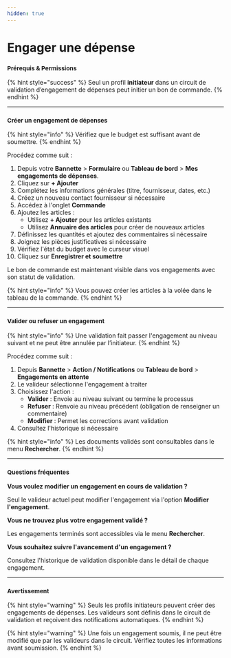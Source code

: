 ```yaml
---
hidden: true
---
```


# Engager une dépense

### <sup>**Prérequis & Permissions**</sup>

{% hint style="success" %}
Seul un profil **initiateur** dans un circuit de validation d’engagement de dépenses peut initier un bon de commande.
{% endhint %}

***

### <sup>**Créer un engagement de dépenses**</sup>

{% hint style="info" %}
Vérifiez que le budget est suffisant avant de soumettre.
{% endhint %}

Procédez comme suit :

1. Depuis votre **Bannette** > **Formulaire** ou **Tableau de bord** > **Mes engagements de dépenses**.
2. Cliquez sur **+ Ajouter**
3. Complétez les informations générales (titre, fournisseur, dates, etc.)
4. Créez un nouveau contact fournisseur si nécessaire
5. Accédez à l'onglet **Commande**
6. Ajoutez les articles :
   * Utilisez **+ Ajouter** pour les articles existants
   * Utilisez **Annuaire des articles** pour créer de nouveaux articles
7. Définissez les quantités et ajoutez des commentaires si nécessaire
8. Joignez les pièces justificatives si nécessaire
9. Vérifiez l'état du budget avec le curseur visuel
10. Cliquez sur **Enregistrer et soumettre**

Le bon de commande est maintenant visible dans vos engagements avec son statut de validation.

{% hint style="info" %}
Vous pouvez créer les articles à la volée dans le tableau de la commande.
{% endhint %}

***

### <sup>**Valider ou refuser un engagement**</sup>

{% hint style="info" %}
Une validation fait passer l'engagement au niveau suivant et ne peut être annulée par l’initiateur.
{% endhint %}

Procédez comme suit :

1. Depuis **Bannette** > **Action / Notifications** ou **Tableau de bord** > **Engagements en attente**
2. Le valideur sélectionne l'engagement à traiter
3. Choisissez l'action :
   * **Valider** : Envoie au niveau suivant ou termine le processus
   * **Refuser** : Renvoie au niveau précédent (obligation de renseigner un commentaire)
   * **Modifier** : Permet les corrections avant validation
4. Consultez l'historique si nécessaire

{% hint style="info" %}
Les documents validés sont consultables dans le menu **Rechercher**.
{% endhint %}

***

### <sup>**Questions fréquentes**</sup>

**Vous voulez modifier un engagement en cours de validation ?**

Seul le valideur actuel peut modifier l'engagement via l'option **Modifier l'engagement**.

**Vous ne trouvez plus votre engagement validé ?**

Les engagements terminés sont accessibles via le menu **Rechercher**.

**Vous souhaitez suivre l'avancement d'un engagement ?**

Consultez l'historique de validation disponible dans le détail de chaque engagement.

***

### <sup>**Avertissement**</sup>

{% hint style="warning" %}
Seuls les profils initiateurs peuvent créer des engagements de dépenses. Les valideurs sont définis dans le circuit de validation et reçoivent des notifications automatiques.
{% endhint %}

{% hint style="warning" %}
Une fois un engagement soumis, il ne peut être modifié que par les valideurs dans le circuit. Vérifiez toutes les informations avant soumission.
{% endhint %}
